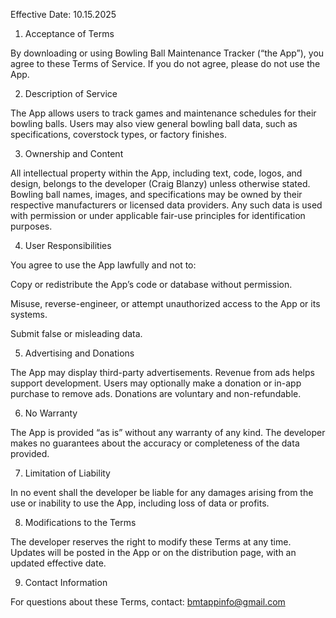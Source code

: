 Effective Date: 10.15.2025

1. Acceptance of Terms

By downloading or using Bowling Ball Maintenance Tracker (“the App”), you agree to these Terms of Service. If you do not agree, please do not use the App.

2. Description of Service

The App allows users to track games and maintenance schedules for their bowling balls. Users may also view general bowling ball data, such as specifications, coverstock types, or factory finishes.

3. Ownership and Content

All intellectual property within the App, including text, code, logos, and design, belongs to the developer (Craig Blanzy) unless otherwise stated.
Bowling ball names, images, and specifications may be owned by their respective manufacturers or licensed data providers. Any such data is used with permission or under applicable fair-use principles for identification purposes.

4. User Responsibilities

You agree to use the App lawfully and not to:

Copy or redistribute the App’s code or database without permission.

Misuse, reverse-engineer, or attempt unauthorized access to the App or its systems.

Submit false or misleading data.

5. Advertising and Donations

The App may display third-party advertisements. Revenue from ads helps support development. Users may optionally make a donation or in-app purchase to remove ads. Donations are voluntary and non-refundable.

6. No Warranty

The App is provided “as is” without any warranty of any kind. The developer makes no guarantees about the accuracy or completeness of the data provided.

7. Limitation of Liability

In no event shall the developer be liable for any damages arising from the use or inability to use the App, including loss of data or profits.

8. Modifications to the Terms

The developer reserves the right to modify these Terms at any time. Updates will be posted in the App or on the distribution page, with an updated effective date.

9. Contact Information

For questions about these Terms, contact:
bmtappinfo@gmail.com